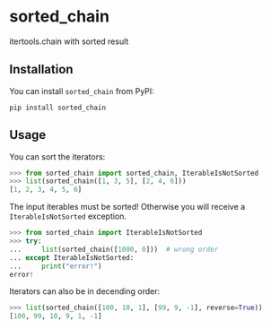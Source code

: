 # sorted_chain

itertools.chain with sorted result

## Installation

You can install `sorted_chain` from PyPI:

```shell
pip install sorted_chain
```

## Usage

You can sort the iterators:

```python
>>> from sorted_chain import sorted_chain, IterableIsNotSorted
>>> list(sorted_chain([1, 3, 5], [2, 4, 6]))
[1, 2, 3, 4, 5, 6]

```

The input iterables must be sorted! Otherwise you will receive a `IterableIsNotSorted` exception.

```python
>>> from sorted_chain import IterableIsNotSorted
>>> try:
...     list(sorted_chain([1000, 0]))  # wrong order
... except IterableIsNotSorted:
...     print("error!")
error!

```

Iterators can also be in decending order:

```python
>>> list(sorted_chain([100, 10, 1], [99, 9, -1], reverse=True))
[100, 99, 10, 9, 1, -1]

```
